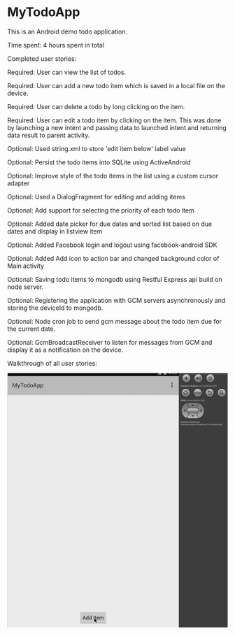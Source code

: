 # MyTodoApp
This is an Android demo todo application.

Time spent: 4 hours spent in total

Completed user stories:

 Required: User can view the list of todos.
 
 Required: User can add a new todo item which is saved in a local file on the device.
 
 Required: User can delete a todo by long clicking on the item.
 
 Required: User can edit a todo item by clicking on the item. This was done by launching a new intent and passing data to launched intent and returning data result to parent activity.

 Optional: Used string.xml to store 'edit item below' label value
 
 Optional: Persist the todo items into SQLite using ActiveAndroid
 
 Optional: Improve style of the todo items in the list using a custom cursor adapter
 
 Optional: Used a DialogFragment for editing and adding items
 
 Optional: Add support for selecting the priority of each todo item
 
 Optional: Added date picker for due dates and sorted list based on due dates and display in listview item
 
 Optional: Added Facebook login and logout using facebook-android SDK
 
 Optional: Added Add icon to action bar and changed background color of Main activity
 
 Optional: Saving todo items to mongodb using Restful Express api build on node server. 
 
 Optional: Registering the application with GCM servers asynchronously and storing the deviceId to mongodb.

 Optional: Node cron job to send gcm message about the todo item due for the current date.
 
 Optional: GcmBroadcastReceiver to listen for messages from GCM and display it as a notification on the device.
 
Walkthrough of all user stories:


![alt tag](https://github.com/srivats666/MyTodoApp/blob/master/todoApp.gif)